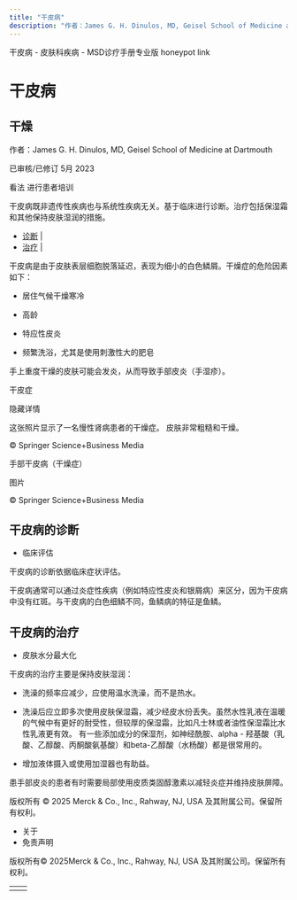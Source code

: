 ```yaml
---
title: "干皮病"
description: "作者：James G. H. Dinulos, MD, Geisel School of Medicine at Dartmouth"
---
```


﻿干皮病 \- 皮肤科疾病 \- MSD诊疗手册专业版 honeypot link

# 干皮病

## 干燥

作者：James G. H. Dinulos, MD, Geisel School of Medicine at Dartmouth

已审核/已修订 5月 2023

看法 进行患者培训

干皮病既非遗传性疾病也与系统性疾病无关。基于临床进行诊断。治疗包括保湿霜和其他保持皮肤湿润的措施。

- [诊断](#诊断_v80812452_zh) \|
- [治疗](#治疗_v21469309_zh) \|

干皮病是由于皮肤表层细胞脱落延迟，表现为细小的白色鳞屑。干燥症的危险因素如下：

- 居住气候干燥寒冷

- 高龄

- 特应性皮炎

- 频繁洗浴，尤其是使用刺激性大的肥皂


手上重度干燥的皮肤可能会发炎，从而导致手部皮炎（手湿疹）。

干皮症



隐藏详情

这张照片显示了一名慢性肾病患者的干燥症。 皮肤非常粗糙和干燥。

© Springer Science+Business Media

手部干皮病（干燥症）



图片

© Springer Science+Business Media

## 干皮病的诊断

- 临床评估


干皮病的诊断依据临床症状评估。

干皮病通常可以通过炎症性疾病（例如特应性皮炎和银屑病）来区分，因为干皮病中没有红斑。与干皮病的白色细鳞不同，鱼鳞病的特征是鱼鳞。

## 干皮病的治疗

- 皮肤水分最大化


干皮病的治疗主要是保持皮肤湿润：

- 洗澡的频率应减少，应使用温水洗澡，而不是热水。

- 洗澡后应立即多次使用皮肤保湿霜，减少经皮水份丢失。虽然水性乳液在温暖的气候中有更好的耐受性，但较厚的保湿霜，比如凡士林或者油性保湿霜比水性乳液更有效。 有一些添加成分的保湿剂，如神经酰胺、alpha - 羟基酸（乳酸、乙醇酸、丙酮酸氨基酸）和beta-乙醇酸（水杨酸）都是很常用的。

- 增加液体摄入或使用加湿器也有助益。


患手部皮炎的患者有时需要局部使用皮质类固醇激素以减轻炎症并维持皮肤屏障。



版权所有 © 2025
Merck & Co., Inc., Rahway, NJ, USA 及其附属公司。保留所有权利。

- 关于
- 免责声明

版权所有© 2025Merck & Co., Inc., Rahway, NJ, USA 及其附属公司。保留所有权利。

|     |     |
| --- | --- |
|  |  |